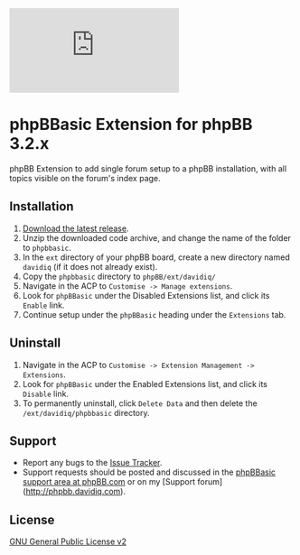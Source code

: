 [![phpBBasic](http://phpbb.davidiq.com/download/file.php?id=153)](http://phpbb.davidiq.com/viewtopic.php?f=19&t=685)

# phpBBasic Extension for phpBB 3.2.x 
phpBB Extension to add single forum setup to a phpBB installation, with all topics visible on the forum's index page.

## Installation
1. [Download the latest release](https://github.com/DavidIQ/phpBBasic/releases).
2. Unzip the downloaded code archive, and change the name of the folder to `phpbbasic`.
3. In the `ext` directory of your phpBB board, create a new directory named `davidiq` (if it does not already exist).
4. Copy the `phpbbasic` directory to `phpBB/ext/davidiq/`
5. Navigate in the ACP to `Customise -> Manage extensions`.
6. Look for `phpBBasic` under the Disabled Extensions list, and click its `Enable` link.
7. Continue setup under the `phpBBasic` heading under the `Extensions` tab.

## Uninstall

1. Navigate in the ACP to `Customise -> Extension Management -> Extensions`.
2. Look for `phpBBasic` under the Enabled Extensions list, and click its `Disable` link.
3. To permanently uninstall, click `Delete Data` and then delete the `/ext/davidiq/phpbbasic` directory.

## Support

* Report any bugs to the [Issue Tracker](https://github.com/DavidIQ/phpBBasic/issues).
* Support requests should be posted and discussed in the [phpBBasic support area at phpBB.com](https://www.phpbb.com/customise/db/extension/phpbbasic/support) or on my [Support forum] (http://phpbb.davidiq.com).

## License
[GNU General Public License v2](http://opensource.org/licenses/GPL-2.0)